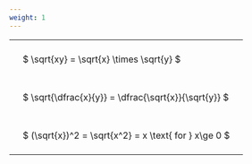 ```yaml
---
weight: 1
---
```


<style type="text/css">
#T_90610 th.col_heading {
  text-align: left;
  font-size: 1em;
}
#T_90610 td {
  text-align: left;
  font-size: 1em;
  padding: 1.5em;
}
</style>
<table id="T_90610">
  <thead>
  </thead>
  <tbody>
    <tr>
      <td id="T_90610_row0_col0" class="data row0 col0" >$ \sqrt{xy} = \sqrt{x} \times \sqrt{y} $</td>
    </tr>
    <tr>
      <td id="T_90610_row1_col0" class="data row1 col0" >$ \sqrt{\dfrac{x}{y}} = \dfrac{\sqrt{x}}{\sqrt{y}} $</td>
    </tr>
    <tr>
      <td id="T_90610_row2_col0" class="data row2 col0" >$ (\sqrt{x})^2 = \sqrt{x^2} = x \text{ for } x\ge 0 $</td>
    </tr>
  </tbody>
</table>
